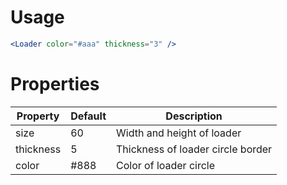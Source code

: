 # Usage
```jsx
<Loader color="#aaa" thickness="3" />
```

# Properties

| Property  | Default | Description                       |
| ----------| ------- | ----------------------------------|
| size      | 60      | Width and height of loader        |
| thickness | 5       | Thickness of loader circle border |
| color     | #888    | Color of loader circle            |
